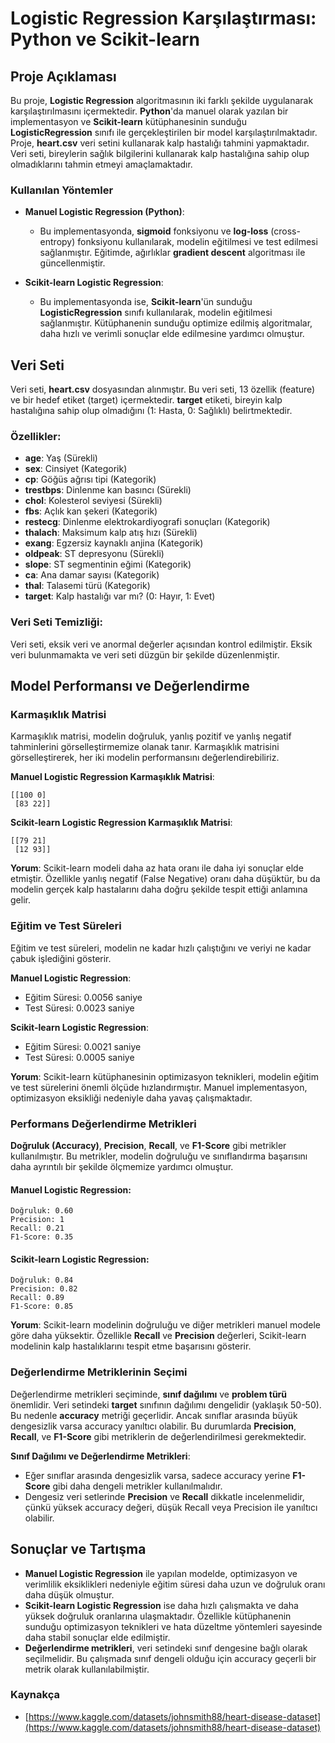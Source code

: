 
# Logistic Regression Karşılaştırması: Python ve Scikit-learn

## Proje Açıklaması

Bu proje, **Logistic Regression** algoritmasının iki farklı şekilde uygulanarak karşılaştırılmasını içermektedir. **Python**'da manuel olarak yazılan bir implementasyon ve **Scikit-learn** kütüphanesinin sunduğu **LogisticRegression** sınıfı ile gerçekleştirilen bir model karşılaştırılmaktadır. Proje, **heart.csv** veri setini kullanarak kalp hastalığı tahmini yapmaktadır. Veri seti, bireylerin sağlık bilgilerini kullanarak kalp hastalığına sahip olup olmadıklarını tahmin etmeyi amaçlamaktadır.

### Kullanılan Yöntemler

- **Manuel Logistic Regression (Python)**: 
   - Bu implementasyonda, **sigmoid** fonksiyonu ve **log-loss** (cross-entropy) fonksiyonu kullanılarak, modelin eğitilmesi ve test edilmesi sağlanmıştır. Eğitimde, ağırlıklar **gradient descent** algoritması ile güncellenmiştir.
   
- **Scikit-learn Logistic Regression**:
   - Bu implementasyonda ise, **Scikit-learn**'ün sunduğu **LogisticRegression** sınıfı kullanılarak, modelin eğitilmesi sağlanmıştır. Kütüphanenin sunduğu optimize edilmiş algoritmalar, daha hızlı ve verimli sonuçlar elde edilmesine yardımcı olmuştur.

## Veri Seti

Veri seti, **heart.csv** dosyasından alınmıştır. Bu veri seti, 13 özellik (feature) ve bir hedef etiket (target) içermektedir. **target** etiketi, bireyin kalp hastalığına sahip olup olmadığını (1: Hasta, 0: Sağlıklı) belirtmektedir.

### Özellikler:
- **age**: Yaş (Sürekli)
- **sex**: Cinsiyet (Kategorik)
- **cp**: Göğüs ağrısı tipi (Kategorik)
- **trestbps**: Dinlenme kan basıncı (Sürekli)
- **chol**: Kolesterol seviyesi (Sürekli)
- **fbs**: Açlık kan şekeri (Kategorik)
- **restecg**: Dinlenme elektrokardiyografi sonuçları (Kategorik)
- **thalach**: Maksimum kalp atış hızı (Sürekli)
- **exang**: Egzersiz kaynaklı anjina (Kategorik)
- **oldpeak**: ST depresyonu (Sürekli)
- **slope**: ST segmentinin eğimi (Kategorik)
- **ca**: Ana damar sayısı (Kategorik)
- **thal**: Talasemi türü (Kategorik)
- **target**: Kalp hastalığı var mı? (0: Hayır, 1: Evet)

### Veri Seti Temizliği:
Veri seti, eksik veri ve anormal değerler açısından kontrol edilmiştir. Eksik veri bulunmamakta ve veri seti düzgün bir şekilde düzenlenmiştir.

## Model Performansı ve Değerlendirme

### Karmaşıklık Matrisi

Karmaşıklık matrisi, modelin doğruluk, yanlış pozitif ve yanlış negatif tahminlerini görselleştirmemize olanak tanır. Karmaşıklık matrisini görselleştirerek, her iki modelin performansını değerlendirebiliriz.

**Manuel Logistic Regression Karmaşıklık Matrisi**:

```
[[100 0]
 [83 22]]
```

**Scikit-learn Logistic Regression Karmaşıklık Matrisi**:

``` 
[[79 21]
 [12 93]]
```

**Yorum**: Scikit-learn modeli daha az hata oranı ile daha iyi sonuçlar elde etmiştir. Özellikle yanlış negatif (False Negative) oranı daha düşüktür, bu da modelin gerçek kalp hastalarını daha doğru şekilde tespit ettiği anlamına gelir.

### Eğitim ve Test Süreleri

Eğitim ve test süreleri, modelin ne kadar hızlı çalıştığını ve veriyi ne kadar çabuk işlediğini gösterir.

**Manuel Logistic Regression**:
- Eğitim Süresi: 0.0056 saniye
- Test Süresi: 0.0023 saniye

**Scikit-learn Logistic Regression**:
- Eğitim Süresi: 0.0021 saniye
- Test Süresi: 0.0005 saniye

**Yorum**: Scikit-learn kütüphanesinin optimizasyon teknikleri, modelin eğitim ve test sürelerini önemli ölçüde hızlandırmıştır. Manuel implementasyon, optimizasyon eksikliği nedeniyle daha yavaş çalışmaktadır.

### Performans Değerlendirme Metrikleri

**Doğruluk (Accuracy)**, **Precision**, **Recall**, ve **F1-Score** gibi metrikler kullanılmıştır. Bu metrikler, modelin doğruluğu ve sınıflandırma başarısını daha ayrıntılı bir şekilde ölçmemize yardımcı olmuştur.

#### Manuel Logistic Regression:
```
Doğruluk: 0.60
Precision: 1
Recall: 0.21
F1-Score: 0.35
```

#### Scikit-learn Logistic Regression:
```
Doğruluk: 0.84
Precision: 0.82
Recall: 0.89
F1-Score: 0.85
```

**Yorum**: Scikit-learn modelinin doğruluğu ve diğer metrikleri manuel modele göre daha yüksektir. Özellikle **Recall** ve **Precision** değerleri, Scikit-learn modelinin kalp hastalıklarını tespit etme başarısını gösterir.

### Değerlendirme Metriklerinin Seçimi

Değerlendirme metrikleri seçiminde, **sınıf dağılımı** ve **problem türü** önemlidir. Veri setindeki **target** sınıfının dağılımı dengelidir (yaklaşık 50-50). Bu nedenle **accuracy** metriği geçerlidir. Ancak sınıflar arasında büyük dengesizlik varsa accuracy yanıltıcı olabilir. Bu durumlarda **Precision**, **Recall**, ve **F1-Score** gibi metriklerin de değerlendirilmesi gerekmektedir.

**Sınıf Dağılımı ve Değerlendirme Metrikleri**:
- Eğer sınıflar arasında dengesizlik varsa, sadece accuracy yerine **F1-Score** gibi daha dengeli metrikler kullanılmalıdır.
- Dengesiz veri setlerinde **Precision** ve **Recall** dikkatle incelenmelidir, çünkü yüksek accuracy değeri, düşük Recall veya Precision ile yanıltıcı olabilir.

## Sonuçlar ve Tartışma

- **Manuel Logistic Regression** ile yapılan modelde, optimizasyon ve verimlilik eksiklikleri nedeniyle eğitim süresi daha uzun ve doğruluk oranı daha düşük olmuştur.
- **Scikit-learn Logistic Regression** ise daha hızlı çalışmakta ve daha yüksek doğruluk oranlarına ulaşmaktadır. Özellikle kütüphanenin sunduğu optimizasyon teknikleri ve hata düzeltme yöntemleri sayesinde daha stabil sonuçlar elde edilmiştir.
- **Değerlendirme metrikleri**, veri setindeki sınıf dengesine bağlı olarak seçilmelidir. Bu çalışmada sınıf dengeli olduğu için accuracy geçerli bir metrik olarak kullanılabilmiştir.

### Kaynakça
- [https://www.kaggle.com/datasets/johnsmith88/heart-disease-dataset](https://www.kaggle.com/datasets/johnsmith88/heart-disease-dataset)
